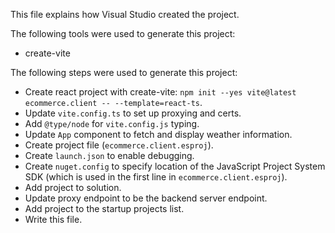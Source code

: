 This file explains how Visual Studio created the project.

The following tools were used to generate this project:
- create-vite

The following steps were used to generate this project:
- Create react project with create-vite: `npm init --yes vite@latest ecommerce.client -- --template=react-ts`.
- Update `vite.config.ts` to set up proxying and certs.
- Add `@type/node` for `vite.config.js` typing.
- Update `App` component to fetch and display weather information.
- Create project file (`ecommerce.client.esproj`).
- Create `launch.json` to enable debugging.
- Create `nuget.config` to specify location of the JavaScript Project System SDK (which is used in the first line in `ecommerce.client.esproj`).
- Add project to solution.
- Update proxy endpoint to be the backend server endpoint.
- Add project to the startup projects list.
- Write this file.
